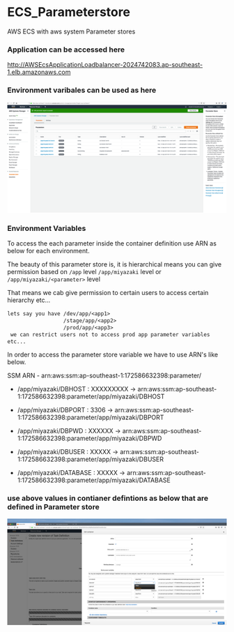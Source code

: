 # ECS_Parameterstore
AWS ECS with aws system Parameter stores

### Application can be accessed here

http://AWSEcsApplicationLoadbalancer-2024742083.ap-southeast-1.elb.amazonaws.com

### Environment varibales can be used as here

![aws_system_parameterstore](variables.png)

### Environment Variables

To access the each parameter inside the container definition use ARN as below for each environment.

The beauty of this parameter store is, it is hierarchical means you can give permission based on `/app` level `/app/miyazaki` level or `/app/miyazaki/<parameter>` level

That means we cab give permission to certain users to access certain hierarchy etc...
```
lets say you have /dev/app/<app1>
                  /stage/app/<app2>
                  /prod/app/<app3> 
 we can restrict users not to access prod app parameter variables etc...
```
In order to access the parameter store variable we have to use ARN's like below.

SSM ARN - arn:aws:ssm:ap-southeast-1:172586632398:parameter/<name>


- /app/miyazaki/DBHOST : XXXXXXXXX  -> arn:aws:ssm:ap-southeast-1:172586632398:parameter/app/miyazaki/DBHOST

- /app/miyazaki/DBPORT : 3306 -> arn:aws:ssm:ap-southeast-1:172586632398:parameter/app/miyazaki/DBPORT

- /app/miyazaki/DBPWD : XXXXXX -> arn:aws:ssm:ap-southeast-1:172586632398:parameter/app/miyazaki/DBPWD

- /app/miyazaki/DBUSER : XXXXX -> arn:aws:ssm:ap-southeast-1:172586632398:parameter/app/miyazaki/DBUSER

- /app/miyazaki/DATABASE : XXXXX  -> arn:aws:ssm:ap-southeast-1:172586632398:parameter/app/miyazaki/DATABASE

### use above values in contianer defintions as below that are defined in Parameter store

![Contianer_Definiton](container_definition.png)